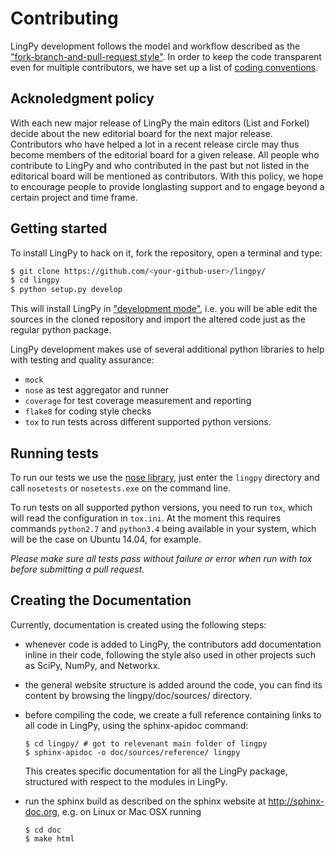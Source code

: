 # Contributing

LingPy development follows the model and workflow described as the 
["fork-branch-and-pull-request style"](https://gun.io/blog/how-to-github-fork-branch-and-pull-request/).
In order to keep the code transparent even for multiple contributors, we have set up a list 
of [coding conventions](https://github.com/lingpy/lingpy/blob/master/CONVENTIONS.md).

## Acknoledgment policy

With each new major release of LingPy the main editors (List and Forkel) decide about the new
editorial board for the next major release. Contributors who have helped a lot
in a recent release circle may thus become members of the editorial board for a
given release. All people who contribute to LingPy and who contributed in the
past but not listed in the editorical board will be mentioned as contributors.
With this policy, we hope to encourage people to provide longlasting support
and to engage beyond a certain project and time frame.


## Getting started

To install LingPy to hack on it, fork the repository, open a terminal and type:
```bash
$ git clone https://github.com/<your-github-user>/lingpy/
$ cd lingpy
$ python setup.py develop
```
This will install LingPy in ["development mode"](http://pythonhosted.org//setuptools/setuptools.html#development-mode),
i.e. you will be able edit the sources in the cloned repository and import the altered code just as the regular python package.

LingPy development makes use of several additional python libraries to help with testing and
quality assurance:

- `mock`
- `nose` as test aggregator and runner
- `coverage` for test coverage measurement and reporting
- `flake8` for coding style checks
- `tox` to run tests across different supported python versions.


## Running tests

To run our tests we use the [nose library](https://nose.readthedocs.org/en/latest/),
just enter the `lingpy` directory and call `nosetests` or `nosetests.exe` on the command line. 

To run tests on all supported python versions, you need to run `tox`, which will read the
configuration in `tox.ini`. At the moment this requires commands `python2.7` and `python3.4`
being available in your system, which will be the case on Ubuntu 14.04, for example.

*Please make sure all tests pass without failure or error when run with tox before 
submitting a pull request.*


## Creating the Documentation

Currently, documentation is created using the following steps:

* whenever code is added to LingPy, the contributors add documentation inline in their code, following the style also used in other projects such as SciPy, NumPy, and Networkx.
* the general website structure is added around the code, you can find its content by browsing the lingpy/doc/sources/ directory.
* before compiling the code, we create a full reference containing links to all code in LingPy, using the sphinx-apidoc command:

  ```
  $ cd lingpy/ # got to relevenant main folder of lingpy
  $ sphinx-apidoc -o doc/sources/reference/ lingpy
  ```
  
  This creates specific documentation for all the LingPy package, structured with respect to the modules in LingPy.
* run the sphinx build as described on the sphinx website at http://sphinx-doc.org, e.g. on Linux or Mac OSX running

  ```
  $ cd doc
  $ make html
  ```
